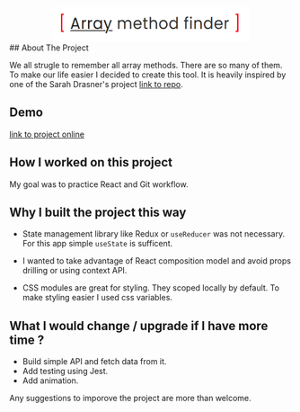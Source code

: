 <div style="text-align:center">
<img src="/public/logo.png" alt="Project logo" width="350" height="60"/>
</div>
## About The Project

We all strugle to remember all array methods. There are so many of them. To make our life easier I
decided to create this tool. It is heavily inspired by one of the Sarah Drasner's project
<a href="https://github.com/sdras/array-explorer">link to repo</a>.

## Demo

<a href="https://array-method-finder.netlify.app">link to project online</a>

## How I worked on this project

My goal was to practice React and Git workflow.

## Why I built the project this way

- State management library like Redux or `useReducer` was not necessary. For this app simple
  `useState` is sufficent.

- I wanted to take advantage of React composition model and avoid props drilling or using context
  API.

- CSS modules are great for styling. They scoped locally by default. To make styling easier I used
  css variables.

## What I would change / upgrade if I have more time ?

- Build simple API and fetch data from it.
- Add testing using Jest.
- Add animation.

Any suggestions to imporove the project are more than welcome.

